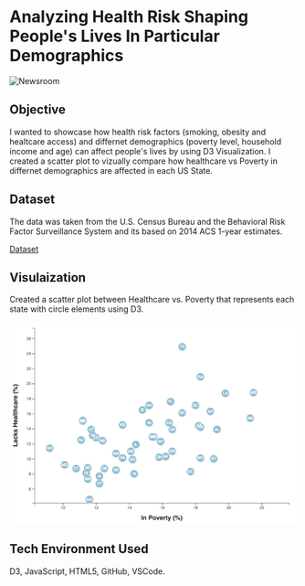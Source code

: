 
# Analyzing Health Risk Shaping People's Lives In Particular Demographics

![Newsroom](https://media.giphy.com/media/v2xIous7mnEYg/giphy.gif)

## Objective

I wanted to showcase how health risk factors (smoking, obesity and healtcare access) and differnet demographics (poverty level, household income and age) can affect people's lives by using D3 Visualization. I created a scatter plot to vizually compare how healthcare vs Poverty in differnet demographics are affected in each US State.

## Dataset

The data was taken from the U.S. Census Bureau and the Behavioral Risk Factor Surveillance System and its based on 2014 ACS 1-year estimates.

[Dataset](https://factfinder.census.gov/faces/nav/jsf/pages/searchresults.xhtml)


## Visulaization

Created a scatter plot between Healthcare vs. Poverty that represents each state with circle elements using D3.

<img src = "https://github.com/DSB011/D3-Challenge/blob/master/Instructions/Images/4-scatter.jpg">
            
## Tech Environment Used

D3, JavaScript, HTML5, GitHub, VSCode.




